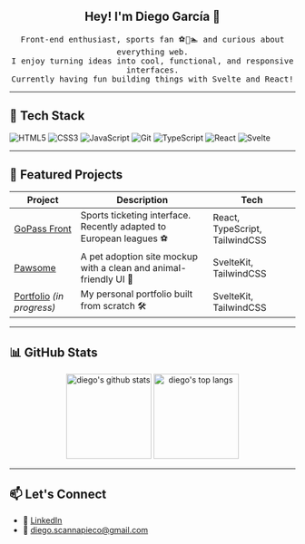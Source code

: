 <h2 align="center">Hey! I'm Diego García 👋</h2>

<p align="center">
  <samp>
    Front-end enthusiast, sports fan ⚽🏀🏊 and curious about everything web.<br>
    I enjoy turning ideas into cool, functional, and responsive interfaces.<br>
    Currently having fun building things with Svelte and React!
  </samp>
</p>

---

## 🚀 Tech Stack

![HTML5](https://img.shields.io/badge/-HTML5-E34F26?logo=html5&logoColor=white&style=flat)
![CSS3](https://img.shields.io/badge/-CSS3-1572B6?logo=css3&logoColor=white&style=flat)
![JavaScript](https://img.shields.io/badge/-JavaScript-F7DF1E?logo=javascript&logoColor=black&style=flat)
![Git](https://img.shields.io/badge/-Git-F05032?logo=git&logoColor=white&style=flat)
![TypeScript](https://img.shields.io/badge/-TypeScript-3178C6?logo=typescript&logoColor=white&style=flat)
![React](https://img.shields.io/badge/-React-61DAFB?logo=react&logoColor=black&style=flat)
![Svelte](https://img.shields.io/badge/-Svelte-ff3e00?logo=svelte&logoColor=white&style=flat)


---

## 🧰 Featured Projects

| Project | Description | Tech |
|--------|-------------|------|
| [GoPass Front](https://github.com/diegogdev/i003-gopass-front) | Sports ticketing interface. Recently adapted to European leagues ⚽ | React, TypeScript, TailwindCSS |
| [Pawsome](https://github.com/diegogdev/pawsome) | A pet adoption site mockup with a clean and animal-friendly UI 🐾 | SvelteKit, TailwindCSS |
| [Portfolio](https://github.com/diegogdev/MI-PORTFOLIO) *(in progress)* | My personal portfolio built from scratch 🛠️ | SvelteKit, TailwindCSS |

---

## 📊 GitHub Stats

<p align="center">
  <img src="https://github-readme-stats.vercel.app/api?username=diegogdev&show_icons=true&theme=radical" alt="diego's github stats" height="150" />
  <img src="https://github-readme-stats.vercel.app/api/top-langs/?username=diegogdev&layout=compact&theme=radical" alt="diego's top langs" height="150" />
</p>

---

## 📫 Let's Connect

- 💼 [LinkedIn](https://www.linkedin.com/in/diegogarciascannapieco/)
- 📧 diego.scannapieco@gmail.com


<!--
**scannapieco/scannapieco** is a ✨ _special_ ✨ repository because its `README.md` (this file) appears on your GitHub profile.

Here are some ideas to get you started:

- 🔭 I’m currently working on ...
- 🌱 I’m currently learning ...
- 👯 I’m looking to collaborate on ...
- 🤔 I’m looking for help with ...
- 💬 Ask me about ...
- 📫 How to reach me: ...
- 😄 Pronouns: ...
- ⚡ Fun fact: ...
-->

